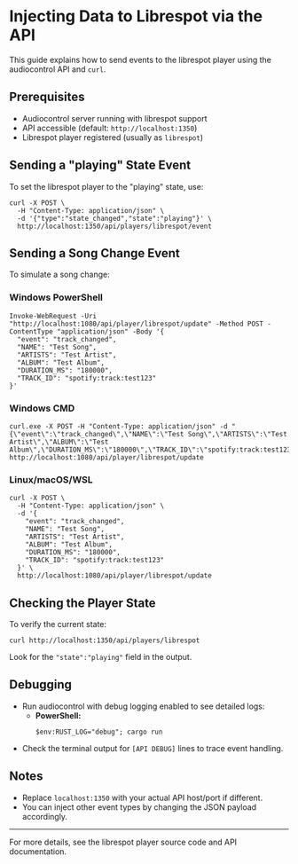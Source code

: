 # Injecting Data to Librespot via the API

This guide explains how to send events to the librespot player using the audiocontrol API and `curl`.

## Prerequisites
- Audiocontrol server running with librespot support
- API accessible (default: `http://localhost:1350`)
- Librespot player registered (usually as `librespot`)

## Sending a "playing" State Event
To set the librespot player to the "playing" state, use:

```
curl -X POST \
  -H "Content-Type: application/json" \
  -d '{"type":"state_changed","state":"playing"}' \
  http://localhost:1350/api/players/librespot/event
```

## Sending a Song Change Event
To simulate a song change:

### Windows PowerShell
```
Invoke-WebRequest -Uri "http://localhost:1080/api/player/librespot/update" -Method POST -ContentType "application/json" -Body '{
  "event": "track_changed",
  "NAME": "Test Song",
  "ARTISTS": "Test Artist",
  "ALBUM": "Test Album",
  "DURATION_MS": "180000",
  "TRACK_ID": "spotify:track:test123"
}'
```

### Windows CMD
```
curl.exe -X POST -H "Content-Type: application/json" -d "{\"event\":\"track_changed\",\"NAME\":\"Test Song\",\"ARTISTS\":\"Test Artist\",\"ALBUM\":\"Test Album\",\"DURATION_MS\":\"180000\",\"TRACK_ID\":\"spotify:track:test123\"}" http://localhost:1080/api/player/librespot/update
```

### Linux/macOS/WSL
```
curl -X POST \
  -H "Content-Type: application/json" \
  -d '{
    "event": "track_changed",
    "NAME": "Test Song",
    "ARTISTS": "Test Artist",
    "ALBUM": "Test Album",
    "DURATION_MS": "180000",
    "TRACK_ID": "spotify:track:test123"
  }' \
  http://localhost:1080/api/player/librespot/update
```

## Checking the Player State
To verify the current state:

```
curl http://localhost:1350/api/players/librespot
```

Look for the `"state":"playing"` field in the output.

## Debugging
- Run audiocontrol with debug logging enabled to see detailed logs:
  - **PowerShell:**
    ```
    $env:RUST_LOG="debug"; cargo run
    ```
- Check the terminal output for `[API DEBUG]` lines to trace event handling.

## Notes
- Replace `localhost:1350` with your actual API host/port if different.
- You can inject other event types by changing the JSON payload accordingly.

---
For more details, see the librespot player source code and API documentation.
